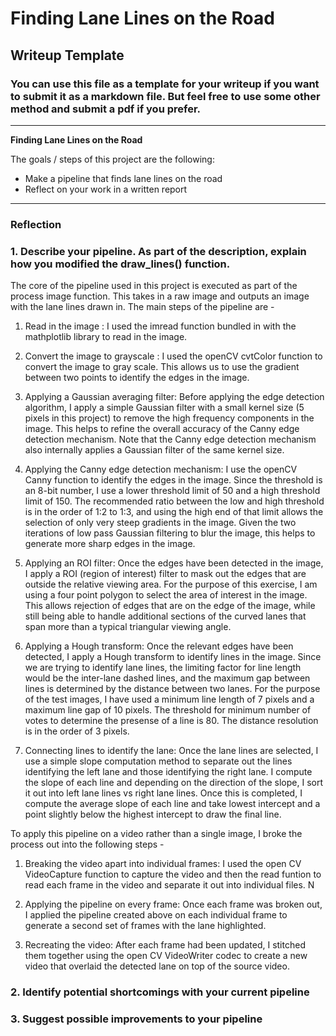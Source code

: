 # **Finding Lane Lines on the Road** 

## Writeup Template

### You can use this file as a template for your writeup if you want to submit it as a markdown file. But feel free to use some other method and submit a pdf if you prefer.

---

**Finding Lane Lines on the Road**

The goals / steps of this project are the following:
* Make a pipeline that finds lane lines on the road
* Reflect on your work in a written report


[//]: # (Image References)

[image1]: ./IntermediateImages/GraysolidWhiteCurve.jpg "Grayscale"
[image2]: ./IntermediateImages/CannysolidWhiteCurve.jpg "Canny Edge Detected Output"
[image3]: ./IntermediateImages/ROIsolidWhiteCurve.jpg "ROI filtered output"
[image4]: ./test_images_output/solidWhiteCurve.jpg "Lane Mapped Output"


---

### Reflection

### 1. Describe your pipeline. As part of the description, explain how you modified the draw_lines() function.

 The core of the pipeline used in this project is executed as part of the process image function. This takes in a raw image and outputs an image with the lane lines drawn in. The main steps of the pipeline are - 
 
 1. Read in the image : I used the imread function bundled in with the mathplotlib library to read in the image. 
 
 2. Convert the image to grayscale : I used the openCV cvtColor function to convert the image to gray scale. This allows us to use the gradient between two points to identify the edges in the image. 

[image1]: ./IntermediateImages/GraysolidWhiteCurve.jpg "Grayscale"
 
 3. Applying a Gaussian averaging filter: Before applying the edge detection algorithm, I apply a simple Gaussian filter with a small kernel size (5 pixels in this project) to remove the high frequency components in the image. This helps to refine the overall accuracy of the Canny edge detection mechanism. Note that the Canny edge detection mechanism also internally applies a Gaussian filter of the same kernel size.
 
 4. Applying the Canny edge detection mechanism: I use the openCV Canny function to identify the edges in the image. Since the threshold is an 8-bit number, I use a lower threshold limit of 50 and a high threshold limit of 150. The recommended ratio between the low and high threshold is in the order of 1:2 to 1:3, and using the high end of that limit allows the selection of only very steep gradients in the image. Given the two iterations of low pass Gaussian filtering to blur the image, this helps to generate more sharp edges in the image.
 
 [image2]: ./IntermediateImages/CannysolidWhiteCurve.jpg "Canny Edge Detected Output"
 
 5. Applying an ROI filter: Once the edges have been detected in the image, I apply a ROI (region of interest) filter to mask out the edges that are outside the relative viewing area. For the purpose of this exercise, I am using a four point polygon to select the area of interest in the image. This allows rejection of edges that are on the edge of the image, while still being able to handle additional sections of the curved lanes that span more than a typical triangular viewing angle. 
 
 [image3]: ./IntermediateImages/ROIsolidWhiteCurve.jpg "ROI filtered output"
 
6. Applying a Hough transform: Once the relevant edges have been detected, I apply a Hough transform to identify lines in the image. Since we are trying to identify lane lines, the limiting factor for line length would be the inter-lane dashed lines, and the maximum gap between lines is determined by the distance between two lanes. For the purpose of the test images, I have used a minimum line length of 7 pixels and a maximum line gap of 10 pixels. The threshold for minimum number of votes to determine the presense of a line is 80. The distance resolution is in the order of 3 pixels. 
 
7. Connecting lines to identify the lane: Once the lane lines are selected, I use a simple slope computation method to separate out the lines identifying the left lane and those identifying the right lane. I compute the slope of each line and depending on the direction of the slope, I sort it out into left lane lines vs right lane lines. Once this is completed, I compute the average slope of each line and take lowest intercept and a point slightly below the highest intercept to draw the final line.

[image4]: ./test_images_output/solidWhiteCurve.jpg "Lane Mapped Output"


To apply this pipeline on a video rather than a single image, I broke the process out into the following steps - 

1. Breaking the video apart into individual frames: I used the open CV VideoCapture function to capture the video and then the read funtion to read each frame in the video and separate it out into individual files. N

2. Applying the pipeline on every frame: Once each frame was broken out, I applied the pipeline created above on each individual frame to generate a second set of frames with the lane highlighted.

3. Recreating the video: After each frame had been updated, I stitched them together using the open CV VideoWriter codec to create a new video that overlaid the detected lane on top of the source video. 


### 2. Identify potential shortcomings with your current pipeline




### 3. Suggest possible improvements to your pipeline

